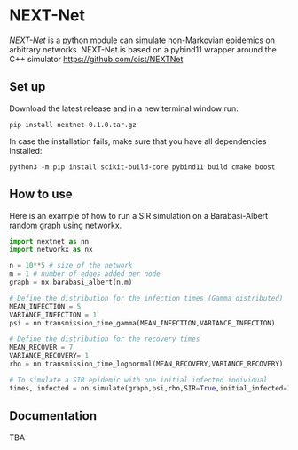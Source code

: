 # NEXT-Net

*NEXT-Net* is a python module can simulate non-Markovian epidemics on arbitrary networks. NEXT-Net is based on a pybind11 wrapper around the C++ simulator https://github.com/oist/NEXTNet

## Set up

Download the latest release and in a new terminal window run:

```
pip install nextnet-0.1.0.tar.gz
```

In case the installation fails, make sure that you have all dependencies installed:

```
python3 -m pip install scikit-build-core pybind11 build cmake boost
```



## How to use

Here is an example of how to run a SIR simulation on a Barabasi-Albert random graph using networkx.

```python
import nextnet as nn
import networkx as nx

n = 10**5 # size of the network
m = 1 # number of edges added per node
graph = nx.barabasi_albert(n,m)

# Define the distribution for the infection times (Gamma distributed)
MEAN_INFECTION = 5
VARIANCE_INFECTION = 1
psi = nn.transmission_time_gamma(MEAN_INFECTION,VARIANCE_INFECTION)

# Define the distribution for the recovery times
MEAN_RECOVER = 7
VARIANCE_RECOVERY= 1
rho = nn.transmission_time_lognormal(MEAN_RECOVERY,VARIANCE_RECOVERY)

# To simulate a SIR epidemic with one initial infected individual
times, infected = nn.simulate(graph,psi,rho,SIR=True,initial_infected=1)

```

## Documentation

TBA